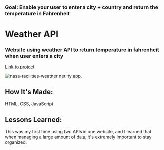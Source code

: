 
### Goal: Enable your user to enter a city + country and return the temperature in Fahrenheit

# Weather API

### Website using weather API to return temperature in fahrenheit when user enters a city

[Link to project](https://weather-app-morgan.netlify.app/)

![nasa-facilities-weather netlify app_](https://user-images.githubusercontent.com/111996055/197100015-b3300865-2a3e-454e-8660-bb765f965092.png)


## How It's Made:
HTML, CSS, JavaScript


## Lessons Learned:
This was my first time using two APIs in one website, and I learned that when managing a large amount of data, it's extremely important to stay organized.

